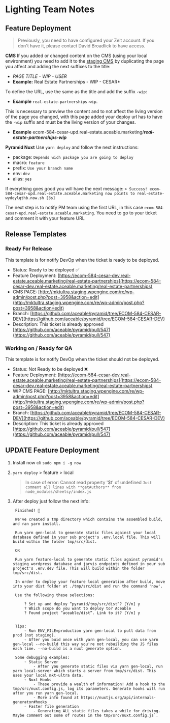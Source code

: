 
# Lighting Team Notes

## Feature Deployment

> Previously, you need to have configured your Zeit account. If you don't have it, please contact David Broadlick to have access.

**CMS**
If you added or changed content on the CMS (using your local environment) you need to add it to the [staging CMS](http://mktultra.staging.wpengine.com/) by duplicating the page you affect and adding the next suffixes to the title: 
- *PAGE TITLE - WIP - USER* 
-  **Example:** Real Estate Partnerships - WIP - CESAR*

To define the URL, use the same as the title and add the suffix `-wip`:
-  **Example** `real-estate-partnerships-wip`.

This is necessary to preview the content and to not affect the living version of the page you changed, with this page added your deploy url has to have the `-wip` suffix and must be the living version of your changes.

- **Example** ecom-584-cesar-upd.real-estate.aceable.marketing/***real-estate-partnerships-wip***

**Pyramid Nuxt**
Use `yarn deploy` and follow the next instructions:
 - package: `Depends wich package you are going to deploy`
 - macro: `feature`
 - prefix: `Use your branch name`
 - env: `dev`
 - alias: `yes`

If everything goes good you will have the next message: 
`> Success! ecom-584-cesar-upd.real-estate.aceable.marketing now points to real-estate-wydoylqthb.now.sh [3s]`

The next step is to notify PM team using the first URL, in this case `ecom-584-cesar-upd.real-estate.aceable.marketing`. You need to go to your ticket and comment it with your feature URL

## Release Templates
### Ready For Release
This template is for notify DevOp when the ticket is ready to be deployed.

-   Status: Ready to be deployed ✅    
-   Feature Deployment: [https://ecom-584-cesar-dev.real-estate.aceable.marketing/real-estate-partnerships](https://ecom-584-cesar-dev.real-estate.aceable.marketing/real-estate-partnerships)
-   CMS PAGE: [http://mktultra.staging.wpengine.com/re/wp-admin/post.php?post=3958&action=edit](http://mktultra.staging.wpengine.com/re/wp-admin/post.php?post=3958&action=edit)
-   Branch: [https://github.com/aceable/pyramid/tree/ECOM-584-CESAR-DEV](https://github.com/aceable/pyramid/tree/ECOM-584-CESAR-DEV)
-   Description: This ticket is already approved [https://github.com/aceable/pyramid/pull/547](https://github.com/aceable/pyramid/pull/547) 
### Working on / Ready for QA
This template is for notify DevOp when the ticket should not be deployed.
-   Status: Not Ready to be deployed ❌    
-   Feature Deployment: [https://ecom-584-cesar-dev.real-estate.aceable.marketing/real-estate-partnerships](https://ecom-584-cesar-dev.real-estate.aceable.marketing/real-estate-partnerships)
-   WIP CMS PAGE: [http://mktultra.staging.wpengine.com/re/wp-admin/post.php?post=3958&action=edit](http://mktultra.staging.wpengine.com/re/wp-admin/post.php?post=3958&action=edit)
-   Branch: [https://github.com/aceable/pyramid/tree/ECOM-584-CESAR-DEV](https://github.com/aceable/pyramid/tree/ECOM-584-CESAR-DEV)
-   Description: This ticket is already approved [https://github.com/aceable/pyramid/pull/547](https://github.com/aceable/pyramid/pull/547) 

## UPDATE Feature Deployment


 1. Install now cli `sudo npm i -g now`
2. `yarn deploy` > feature > local
	> In case of error: Cannot read property '$t' of undefined
	> `Just comment all lines with **getAuthors** from node_modules/sheetsy/index.js`
	
3. After deploy just follow the next info:


		Finished! 🎉
    
	    We've created a tmp directory which contains the assembled build, and ran yarn install.
	        
	    Run yarn gen-local to generate static files against your local database defined in your sub project's .env.local file. This will build within the folder tmp/src/dist.
	        
	    OR
	        
	    Run yarn feature-local to generate static files against pyramid's staging wordpress database and jarvis endpoints defined in your sub project's .env.dev file. This will build within the folder tmp/src/dist.
	    
	    In order to deploy your feature local generation after build, move into your dist folder at ./tmp/src/dist and run the command 'now'.
	    
	    Use the following these selections:
	        
	    	? Set up and deploy “pyramid/tmp/src/dist”? [Y/n] y
	    	? Which scope do you want to deploy to? Aceable
	    	? Found project “aceable/dist”. Link to it? [Y/n] y
	                
	        
	    Tips:
	    	◦ Run ENV_FILE=production yarn gen-local to pull data from prod (not staging).
	    	◦ After you buid once with yarn gen-local, you can use yarn gen-local --no-build this way you're not rebuilding the JS files each time. --no-build is a nuxt generate option.
	        
	    Some debugging examples:
	    	◦ Static Server
	    		- After you generate static files via yarn gen-local, run yarn local-server which starts a server from tmp/src/dist. This uses your local mkt-ultra data.
	    	◦ Nuxt Hooks
	    		- These provide a wealth of information! Add a hook to the tmp/src/nuxt.config.js, log its parameters. Generate hooks will run after you run yarn gen-local.
	    		- More info found at https://nuxtjs.org/api/internals-generator#hooks
	    	◦ Faster file generation
	    		- Generating ALL static files takes a while for driving. Maybe comment out some of routes in the tmp/src/nuxt.config.js`.



